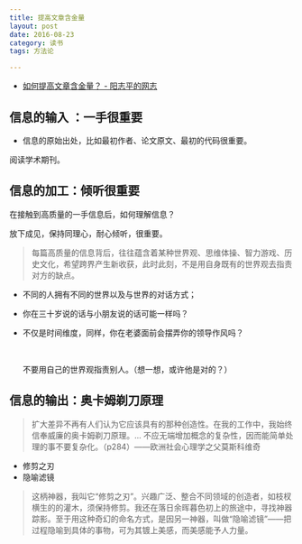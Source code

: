 ```yaml
---
title: 提高文章含金量
layout: post
date: 2016-08-23
category: 读书
tags: 方法论

---
```


* [如何提高文章含金量？ - 阳志平的网志](http://www.yangzhiping.com/psy/think-density.html)

## 信息的输入 ：**一手很重要**

- 信息的原始出处，比如最初作者、论文原文、最初的代码很重要。

阅读学术期刊。

## 信息的加工：倾听很重要

在接触到高质量的一手信息后，如何理解信息？

放下成见，保持同理心，耐心倾听，很重要。

> 每篇高质量的信息背后，往往蕴含着某种世界观、思维体操、智力游戏、历史文化，希望跨界产生新收获，此时此刻，不是用自身既有的世界观去指责对方的缺点。

- 不同的人拥有不同的世界以及与世界的对话方式；

- 你在三十岁说的话与小朋友说的话可能一样吗？

- 不仅是时间维度，同样，你在老婆面前会摆弄你的领导作风吗？

  ​

  不要用自己的世界观指责别人。（想一想，或许他是对的？）

## 信息的输出：奥卡姆剃刀原理

> 扩大差异不再有人们认为它应该具有的那种创造性。在我的工作中，我始终信奉威廉的奥卡姆剃刀原理。... 不应无端增加概念的复杂性，因而能简单处理的事不要复杂化。（p284）——欧洲社会心理学之父莫斯科维奇

- 修剪之刃
- 隐喻滤镜

> 这柄神器，我叫它“修剪之刃”。兴趣广泛、整合不同领域的创造者，如枝杈横生的的灌木，须保持修剪。我还在落日余晖暮色初上的旅途中，寻找神器踪影。至于用这种奇幻的命名方式，是因另一神器，叫做“隐喻滤镜”——把过程隐喻到具体的事物，可为其镀上美感，而美感能予人力量。
>